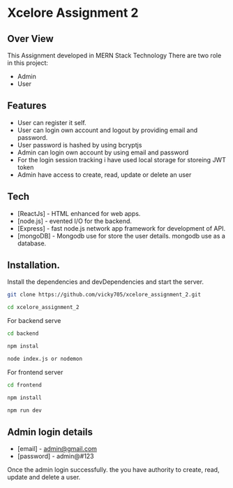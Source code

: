 # Xcelore Assignment 2

## Over View

This Assignment developed in MERN Stack Technology
There are two role in this project:
- Admin
- User

## Features
- User can register it self.
- User can login own account and logout by providing email and password.
- User password is hashed by using bcryptjs
- Admin can login own account by using email and password
- For the login session tracking i have used local storage for storeing JWT token
- Admin have access to create, read, update or delete an user

## Tech
- [ReactJs] - HTML enhanced for web apps.
- [node.js] - evented I/O for the backend.
- [Express] - fast node.js network app framework for development of API.
- [mongoDB] - Mongodb use for store the user details. mongodb use as a database.

## Installation.
Install the dependencies and devDependencies and start the server.

```sh
git clone https://github.com/vicky705/xcelore_assignment_2.git
```
```sh
cd xcelore_assignment_2
```

For backend serve
```sh
cd backend
```
```sh
npm instal
```
```sh
node index.js or nodemon
```

For frontend server
```sh
cd frontend
```
```sh
npm install
```
```sh
npm run dev
```


## Admin login details
- [email] - admin@gmail.com
- [password] - admin@#123

Once the admin login successfully. the you have authority to create, read, update and delete a user.